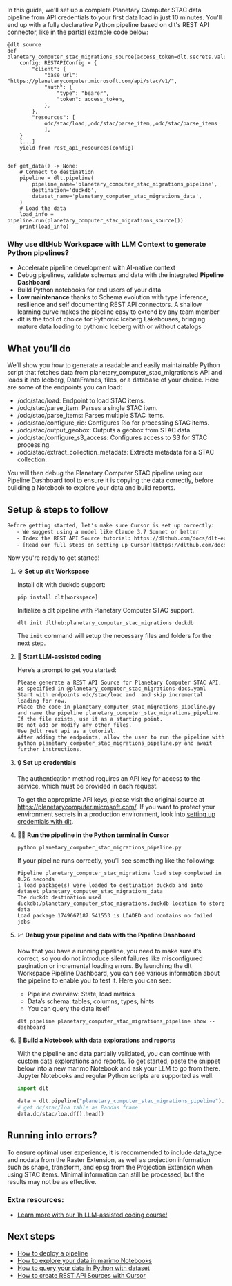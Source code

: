 In this guide, we'll set up a complete Planetary Computer STAC data pipeline from API credentials to your first data load in just 10 minutes. You'll end up with a fully declarative Python pipeline based on dlt's REST API connector, like in the partial example code below:

```python-outcome
@dlt.source
def planetary_computer_stac_migrations_source(access_token=dlt.secrets.value):
    config: RESTAPIConfig = {
        "client": {
            "base_url": "https://planetarycomputer.microsoft.com/api/stac/v1/",
            "auth": {
                "type": "bearer",
                "token": access_token,
            },
        },
        "resources": [
            odc/stac/load,,odc/stac/parse_item,,odc/stac/parse_items
            ],
    }
    [...]
    yield from rest_api_resources(config)


def get_data() -> None:
    # Connect to destination
    pipeline = dlt.pipeline(
        pipeline_name='planetary_computer_stac_migrations_pipeline',
        destination='duckdb',
        dataset_name='planetary_computer_stac_migrations_data', 
    )
    # Load the data
    load_info = pipeline.run(planetary_computer_stac_migrations_source())
    print(load_info) 
```

### Why use dltHub Workspace with LLM Context to generate Python pipelines?

- Accelerate pipeline development with AI-native context
- Debug pipelines, validate schemas and data with the integrated **Pipeline Dashboard**
- Build Python notebooks for end users of your data
- **Low maintenance** thanks to Schema evolution with type inference, resilience and self documenting REST API connectors. A shallow learning curve makes the pipeline easy to extend by any team member
- dlt is the tool of choice for Pythonic Iceberg Lakehouses, bringing mature data loading to pythonic Iceberg with or without catalogs

## What you’ll do

We’ll show you how to generate a readable and easily maintainable Python script that fetches data from planetary_computer_stac_migrations’s API and loads it into Iceberg, DataFrames, files, or a database of your choice. Here are some of the endpoints you can load:

- /odc/stac/load: Endpoint to load STAC items.
- /odc/stac/parse_item: Parses a single STAC item.
- /odc/stac/parse_items: Parses multiple STAC items.
- /odc/stac/configure_rio: Configures Rio for processing STAC items.
- /odc/stac/output_geobox: Outputs a geobox from STAC data.
- /odc/stac/configure_s3_access: Configures access to S3 for STAC processing.
- /odc/stac/extract_collection_metadata: Extracts metadata for a STAC collection.

You will then debug the Planetary Computer STAC pipeline using our Pipeline Dashboard tool to ensure it is copying the data correctly, before building a Notebook to explore your data and build reports.

## Setup & steps to follow

```default
Before getting started, let's make sure Cursor is set up correctly:
   - We suggest using a model like Claude 3.7 Sonnet or better
   - Index the REST API Source tutorial: https://dlthub.com/docs/dlt-ecosystem/verified-sources/rest_api/ and add it to context as **@dlt rest api**
   - [Read our full steps on setting up Cursor](https://dlthub.com/docs/dlt-ecosystem/llm-tooling/cursor-restapi#23-configuring-cursor-with-documentation)
```

Now you're ready to get started!

1. ⚙️ **Set up `dlt` Workspace**
    
    Install dlt with duckdb support:
    ```shell
    pip install dlt[workspace]
    ```

    Initialize a dlt pipeline with Planetary Computer STAC support.
    ```shell
    dlt init dlthub:planetary_computer_stac_migrations duckdb
    ```

    The `init` command will setup the necessary files and folders for the next step.
    
2. 🤠 **Start LLM-assisted coding**
    
    Here’s a prompt to get you started:
    
    ```prompt
    Please generate a REST API Source for Planetary Computer STAC API, as specified in @planetary_computer_stac_migrations-docs.yaml 
    Start with endpoints odc/stac/load and  and skip incremental loading for now. 
    Place the code in planetary_computer_stac_migrations_pipeline.py and name the pipeline planetary_computer_stac_migrations_pipeline. 
    If the file exists, use it as a starting point. 
    Do not add or modify any other files. 
    Use @dlt rest api as a tutorial. 
    After adding the endpoints, allow the user to run the pipeline with python planetary_computer_stac_migrations_pipeline.py and await further instructions.
    ```

    
3. 🔒 **Set up credentials** 
    
    The authentication method requires an API key for access to the service, which must be provided in each request.
    
    To get the appropriate API keys, please visit the original source at https://planetarycomputer.microsoft.com/.
    If you want to protect your environment secrets in a production environment, look into [setting up credentials with dlt](https://dlthub.com/docs/walkthroughs/add_credentials).
    
4. 🏃‍♀️ **Run the pipeline in the Python terminal in Cursor**
    
    ```shell
    python planetary_computer_stac_migrations_pipeline.py
    ```
    
    If your pipeline runs correctly, you’ll see something like the following:
    
    ```shell
    Pipeline planetary_computer_stac_migrations load step completed in 0.26 seconds
    1 load package(s) were loaded to destination duckdb and into dataset planetary_computer_stac_migrations_data
    The duckdb destination used duckdb:/planetary_computer_stac_migrations.duckdb location to store data
    Load package 1749667187.541553 is LOADED and contains no failed jobs
    ```
    
5. 📈 **Debug your pipeline and data with the Pipeline Dashboard**

    Now that you have a running pipeline, you need to make sure it’s correct, so you do not introduce silent failures like misconfigured pagination or incremental loading errors. By launching the dlt Workspace Pipeline Dashboard, you can see various information about the pipeline to enable you to test it. Here you can see:
    - Pipeline overview: State, load metrics
    - Data’s schema: tables, columns, types, hints
    - You can query the data itself
    
    ```shell
    dlt pipeline planetary_computer_stac_migrations_pipeline show --dashboard
    ```
    
6. 🐍 **Build a Notebook with data explorations and reports**

    With the pipeline and data partially validated, you can continue with custom data explorations and reports. To get started, paste the snippet below into a new marimo Notebook and ask your LLM to go from there. Jupyter Notebooks and regular Python scripts are supported as well.

    
    ```python
    import dlt

   data = dlt.pipeline("planetary_computer_stac_migrations_pipeline").dataset()
   # get dc/stac/loa table as Pandas frame
   data.dc/stac/loa.df().head()
    ```

## Running into errors?

To ensure optimal user experience, it is recommended to include data_type and nodata from the Raster Extension, as well as projection information such as shape, transform, and epsg from the Projection Extension when using STAC items. Minimal information can still be processed, but the results may not be as effective.

### Extra resources:

- [Learn more with our 1h LLM-assisted coding course!](https://www.youtube.com/watch?v=GGid70rnJuM)

## Next steps

- [How to deploy a pipeline](https://dlthub.com/docs/walkthroughs/deploy-a-pipeline)
- [How to explore your data in marimo Notebooks](https://dlthub.com/docs/general-usage/dataset-access/marimo)
- [How to query your data in Python with dataset](https://dlthub.com/docs/general-usage/dataset-access/dataset)
- [How to create REST API Sources with Cursor](https://dlthub.com/docs/dlt-ecosystem/llm-tooling/cursor-restapi)